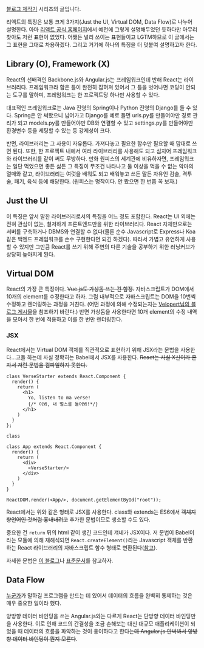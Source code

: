 [블로그 제작기](http://enhanced.kr/postviewer/7) 시리즈의 글입니다.

리액트의 특징은 보통 크게 3가지(Just the UI, Virtual DOM, Data Flow)로 나누어 설명한다. 아마 [리액트 공식 홈페이지](http://reactjs.org)에서 예전에 그렇게 설명해두었던 듯하다만 아무리 찾아도 저런 표현이 없었다. 어쨌든 널리 쓰이는 표현들이고 LGTM하므로 이 글에서는 그 표현을 그대로 차용하겠다. 그리고 거기에 하나의 특징을 더 덧붙여 설명하고자 한다.



## Library (O), Framework (X)

React의 선배격인 Backbone.js와 Angular.js는 프레임워크인데 반해 React는 라이브러리다. 프레임워크라 함은 틀이 완전히 잡혀져 있어서 그 틀을 벗어나면 코딩이 안되는 도구를 말하며, 프레임워크는 한 프로젝트당 하나만 사용할 수 있다.

대표적인 프레임워크로는 Java 진영의 Spring이나 Python 진영의 Django를 들 수 있다. Spring은 안 써봤으니 넘어가고 Django를 예로 들면 urls.py를 만들어야만 경로 관리가 되고 models.py를 만들어야만 DB와 연결할 수 있고 settings.py를 만들어야만 환경변수 등을 세팅할 수 있는 등 강제성이 크다.

반면, 라이브러리는 그 사용이 자유롭다. 가져다놓고 필요한 함수만 필요할 때 맘대로 쓰면 된다. 또한, 한 프로젝트 내에서 여러 라이브러리를 사용해도 되고 심지어 프레임워크와 라이브러리를 같이 써도 무방하다. 만화 원피스의 세계관에 비유하자면, 프레임워크는 일단 먹었으면 좋든 싫든 그 특징이 무조건 나타나고 둘 이상을 먹을 수 없는 악마의 열매와 같고, 라이브러리는 여럿을 배워도 되고 배워놓고 쓰든 말든 자유인 검술, 격투술, 패기, 육식 등에 해당한다. (원피스는 명작이다. 안 봤으면 한 번쯤 꼭 보자.)



## Just the UI

이 특징은 앞서 말한 라이브러리로서의 특징을 어느 정도 포함한다. React는 UI 외에는 전혀 관심이 없는, 철저하게 프론트엔드만을 위한 라이브러리다. React 자체만으로는 서버를 구축하거나 DBMS와 연결할 수 없다(물론 순수 Javascript로 Express나 Koa 같은 백엔드 프레임워크를 손수 구현한다면 되긴 하겠다). 따라서 가볍고 유연하게 사용할 수 있지만 그만큼 React를 쓰기 위해 주변의 다른 기술을 공부하기 위한 러닝커브가 상당히 높아지게 된다.



## Virtual DOM

React의 가장 큰 특징이다. ~~Vue.js도 가상돔 쓰는 건 함정.~~ 자바스크립트가 DOM에서 10개의 element를 수정한다고 하자. 그럼 내부적으로 자바스크립트는 DOM을 10번씩 수정하고 렌더링하는 과정을 거친다. (어떤 과정에 의해 수정되는지는 [Velopert님의 블로그 게시물](https://velopert.com/3236)을 참조하기 바란다.) 반면 가상돔을 사용한다면 10개 element의 수정 내역을 모아서 한 번에 적용하고 이를 한 번만 렌더링한다. 

### JSX

React에서는 Virtual DOM 객체를 직관적으로 표현하기 위해 JSX라는 문법을 사용한다...고들 하는데 사실 정확히는 Babel에서 JSX를 사용한다. ~~React는 사실 X신이라 혼자서 저런 문법을 컴파일하지 못한다.~~ 

```react
class VerseStarter extends React.Component {
  render() {
    return (
      <h1>
        Yo, listen to ma verse!
        {/* 이봐, 내 벌스를 들어봐!*/}
      </h1>
    )
  }
};

class

class App extends React.Component {
  render() {
    return (
      <div>
        <VerseStarter/>
      </div>
    )
  }
}

ReactDOM.render(<App/>, document.getElementById("root"));
```

React에서는 위와 같은 형태로 JSX를 사용한다. class와 extends는 ES6에서 ~~객체지향언어인 것처럼 흉내내려고~~ 추가한 문법이므로 생소할 수도 있다.

중요한 건 `return` 뒤의 html 같이 생긴 코드인데 걔네가 JSX이다. 저 문법이 Babel이라는 모듈에 의해 재해석되면 `React.createElement()`라는 Javascript 객체를 반환하는 React 라이브러리의 자바스크립트 함수 형태로 변환된다([참고](https://reactjs.org/docs/introducing-jsx.html#jsx-represents-objects)).

자세한 문법은 [이 블로그](https://velopert.com/867)나 [표준문서](https://reactjs.org/docs/introducing-jsx.html)를 참고하자.



## Data Flow

[누군가](https://poqw.github.io)가 말하길 프로그램을 만드는 데 있어서 데이터의 흐름을 완벽히 통제하는 것은 매우 중요한 일이라 했다.

양방향 데이터 바인딩을 쓰는 Angular.js와는 다르게 React는 단방향 데이터 바인딩만을 사용한다. 이로 인해 코드의 간결성을 조금 손해보는 대신 대규모 애플리케이션이 되었을 때 데이터의 흐름을 파악하는 것이 용이하다고 한다~~는데 Angular.js 안써봐서 양방향 데이터 바인딩이 뭔지 모른다~~.